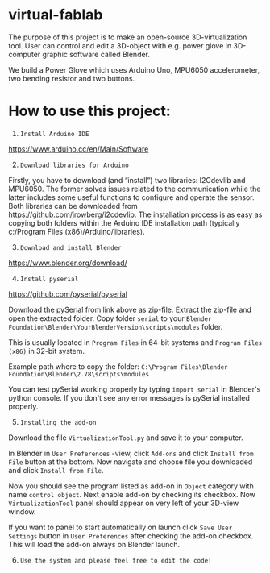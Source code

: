 # virtual-fablab
The purpose of this project is to make an open-source 3D-virtualization tool.
User can control and edit a 3D-object with e.g. power glove in 3D-computer graphic software called Blender.

We build a Power Glove which uses Arduino Uno, MPU6050 accelerometer, two bending resistor and two buttons.

# How to use this project:
1. `Install Arduino IDE`

  https://www.arduino.cc/en/Main/Software

2. `Download libraries for Arduino`

  Firstly, you have to download (and “install”) two libraries: I2Cdevlib and MPU6050. The former solves issues related to the communication   while the latter includes some useful functions to configure and operate the sensor. Both libraries can be downloaded from                 https://github.com/jrowberg/i2cdevlib. The installation process is as easy as copying both folders within the Arduino IDE installation     path (typically c:/Program Files (x86)/Arduino/libraries).

3. `Download and install Blender`

  https://www.blender.org/download/

4. `Install pyserial`

  https://github.com/pyserial/pyserial
  
  Download the pySerial from link above as zip-file. Extract the zip-file and open the extracted folder.
  Copy folder `serial` to your `Blender Foundation\Blender\YourBlenderVersion\scripts\modules` folder.

  This is usually located in `Program Files` in 64-bit systems and `Program Files (x86)` in 32-bit system.

  Example path where to copy the folder: `C:\Program Files\Blender Foundation\Blender\2.78\scripts\modules`

  You can test pySerial working properly by typing `import serial` in Blender's python console. If you don't 
  see any error  messages is pySerial installed properly.



5. `Installing the add-on`

  Download the file `VirtualizationTool.py` and save it to your computer.
 
  In Blender in `User Preferences` -view, click `Add-ons` and click `Install from File` button at the bottom.
  Now navigate and choose file you downloaded and click `Install from File`.

  Now you should see the program listed as add-on in `Object` category with name `control object`.
  Next enable add-on by checking its checkbox. Now `VirtualizationTool` panel should appear on very left of your 3D-view window.

  If you want to panel to start automatically on launch click `Save User Settings` button in `User Preferences` after
  checking the add-on checkbox. This will load the add-on always on Blender launch.

6. `Use the system and please feel free to edit the code!`
